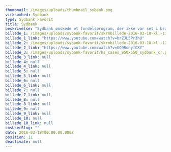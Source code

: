 ```yaml
---
thumbnail: /images/uploads/thumbnail_sybank.png
virksomhed: Sydbank
type: Sydbank Favorit
title: Sydbank
beskrivelse: "Sydbank ønskede et fordelsprogram, der ikke var set i branchen før. Som belønner bankkunderne for deres loyalitet og hylder valgfrihed og noget-for-noget princippet. Som tjener penge til banken. Og som gør det ud fra en dyb viden om kunderne, de digitale muligheder og på kundernes præmisser.\nVi udvalgte 10 forskellige fordele og gav kunderne mulighed for at vælge deres favoritter. Og jo mere af deres økonomi de samlede i Sydbank, jo flere kunne de vælge mellem. Mange af fordelene havde de fleste bankunder tidligere taget for givet – nu fik de pludselig værdi – og blev rentable for Sydbank at tilbyde. Derudover introducerede Sydbank 4 faste fordele til alle kunder i fordelsprogrammet, som blev mere og mere attraktive, jo længere tid kunderne havde været kunder. Omdrejningspunktet var hele tiden at blive klogere og komme tættere på kunderne - og derigennem udleve nærvær og engagement og således føre bevis for, at Sydbank er ikke som andre banker.\n\n"
billede_1: /images/uploads/sybank-favorit/skrmbillede-2016-03-18-kl.-13.25.56.png
billede_1_link: "https://www.youtube.com/watch?v=brZJL5Pr3hU"
billede_2: /images/uploads/sybank-favorit/skrmbillede-2016-03-18-kl.-13.24.45.png
billede_2_link: "https://www.youtube.com/watch?v=UQ9RonyfCXY"
billede_3: /images/uploads/sybank-favorit/hs_cases_950x550_sydbank_cr.png
billede_3_link: null
billede_4: null
billede_4_link: null
billede_5: null
billede_5_link: null
billede_6: null
billede_6_link: null
billede_7: null
billede_7_link: null
billede_8: null
billede_8_link: null
billede_9: null
billede_9_link: null
billede_10: null
billede_10_link: null
cmsUserSlug: ""
date: 2016-03-18T00:00:00.000Z
position: 11
deactivate: null
---
```


